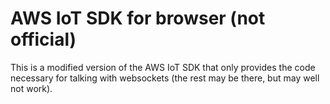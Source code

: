 # AWS IoT SDK for browser (not official)

This is a modified version of the AWS IoT SDK that only provides the code
necessary for talking with websockets (the rest may be there, but may well
not work).
